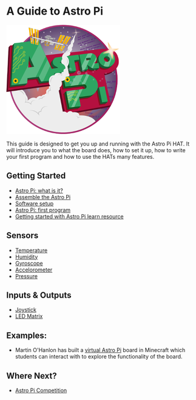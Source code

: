 # A Guide to Astro Pi

![Astro Pi Logo](images/Astro_Pi_Logo_WEB.png)

This guide is designed to get you up and running with the Astro Pi HAT. It will introduce you to what the board does, how to set it up, how to write your first program and how to use the HATs many features. 

## Getting Started

- [Astro Pi: what is it?](board.md)
- [Assemble the Astro Pi](assemble.md)
- [Software setup](software.md)
- [Astro Pi: first program](program.md)
- [Getting started with Astro Pi learn resource]()

## Sensors

- [Temperature](temp.md)
- [Humidity](humidity.md)
- [Gyroscope](gyro.md)
- [Accelorometer](program.md)
- [Pressure](pressure.md)

## Inputs & Outputs
- [Joystick](joystick.md)
- [LED Matrix](led-matrix.md)

## Examples:
- Martin O'Hanlon has built a [virtual Astro Pi](http://www.stuffaboutcode.com/2015/05/interactive-minecraft-astro-pi.html) board in Minecraft which students can interact with to explore the functionality of the board. 

## Where Next?

- [Astro Pi Competition]()




